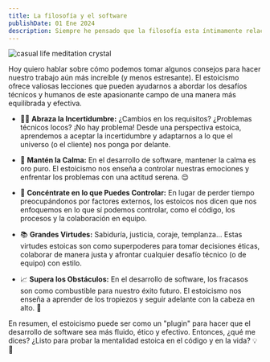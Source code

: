 ```yaml
---
title: La filosofía y el software
publishDate: 01 Ene 2024
description: Siempre he pensado que la filosofía esta íntimamente relacionada con el desarrollo de software. Concretamente, el estoicismo me ha sido muy útil en mis años como programador.
---
```


<img src='/assets/blog/casual-life-3d-meditation-crystal.webp' alt='casual life meditation crystal'/>
<br/>

Hoy quiero hablar sobre cómo podemos tomar algunos consejos para hacer nuestro trabajo aún más increíble (y menos estresante). El estoicismo ofrece valiosas lecciones que pueden ayudarnos a abordar los desafíos técnicos y humanos de este apasionante campo de una manera más equilibrada y efectiva.

- 🧙‍♂️ **Abraza la Incertidumbre:** ¿Cambios en los requisitos? ¿Problemas técnicos locos? ¡No hay problema! Desde una perspectiva estoica, aprendemos a aceptar la incertidumbre y adaptarnos a lo que el universo (o el cliente) nos ponga por delante.

- 🗿 **Mantén la Calma:** En el desarrollo de software, mantener la calma es oro puro. El estoicismo nos enseña a controlar nuestras emociones y enfrentar los problemas con una actitud serena. 😌

- 🎯 **Concéntrate en lo que Puedes Controlar:** En lugar de perder tiempo preocupándonos por factores externos, los estoicos nos dicen que nos enfoquemos en lo que sí podemos controlar, como el código, los procesos y la colaboración en equipo.

- 📚 **Grandes Virtudes:** Sabiduría, justicia, coraje, templanza... Estas virtudes estoicas son como superpoderes para tomar decisiones éticas, colaborar de manera justa y afrontar cualquier desafío técnico (o de equipo) con estilo.

- 📈 **Supera los Obstáculos:** En el desarrollo de software, los fracasos son como combustible para nuestro éxito futuro. El estoicismo nos enseña a aprender de los tropiezos y seguir adelante con la cabeza en alto. 💪

En resumen, el estoicismo puede ser como un "plugin" para hacer que el desarrollo de software sea más fluido, ético y efectivo. Entonces, ¿qué me dices? ¿Listo para probar la mentalidad estoica en el código y en la vida? 💡🚀
